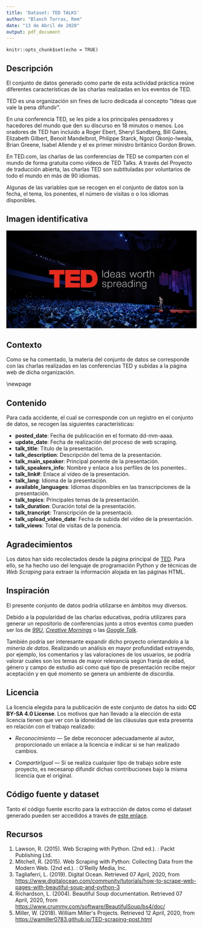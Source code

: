 ```yaml
---
title: 'Dataset: TED TALKS'
author: "Blanch Torras, Rem"
date: "13 de Abril de 2020"
output: pdf_document
---
```


```{r setup, include=FALSE}
knitr::opts_chunk$set(echo = TRUE)
```

## Descripción

El conjunto de datos generado como parte de esta actividad práctica reúne diferentes características de las charlas realizadas en los eventos de TED.

TED es una organización sin fines de lucro dedicada al concepto  "Ideas que vale la pena difundir". 

En una conferencia TED, se les pide a los principales pensadores y hacedores del mundo que den su discurso en 18 minutos o menos. Los oradores de TED han incluido a Roger Ebert, Sheryl Sandberg, Bill Gates, Elizabeth Gilbert, Benoit Mandelbrot, Philippe Starck, Ngozi Okonjo-Iweala, Brian Greene, Isabel Allende y el ex primer ministro británico Gordon Brown. 

En TED.com, las charlas de las conferencias de TED se comparten con el mundo de forma gratuita como videos de TED Talks. A través del Proyecto de traducción abierta, las charlas TED son subtituladas por voluntarios de todo el mundo en más de 90 idiomas. 

Algunas de las variables que se recogen en el conjunto de datos son la fecha, el tema, los ponentes, el número de visitas o o los idiomas disponibles.

## Imagen identificativa

![TED TALKS](./TED_banner.png)

## Contexto

Como se ha comentado, la materia del conjunto de datos se corresponde con las charlas realizadas en las conferencias TED y subidas a la página web de dicha organización.

\newpage
## Contenido

Para cada accidente, el cual se corresponde con un registro en el conjunto de datos, se recogen las siguientes características:

* **posted_date**: Fecha de publicación en el formato dd-mm-aaaa.  
* **update_date**: Fecha de realización del proceso de web scraping.  
* **talk_title**:  Título de la presentación.  
* **talk_description**: Descripción del tema de la presentación.  
* **talk_main_speaker**: Principal ponente de la presentación.  
* **talk_speakers_info**: Nombre y enlace a los perfiles de los ponentes..  
* **talk_link#**: Enlace al vídeo de la presentación.  
* **talk_lang**:  Idioma de la presentación.  
* **available_languages**: Idiomas disponibles en las transcripciones de la presentación.  
* **talk_topics**: Principales temas de la presentación.  
* **talk_duration**: Duración total de la presentación.  
* **talk_trancript**: Transcripción de la presentació.
* **talk_upload_video_date**: Fecha de subida del vídeo de la presentación.  
* **talk_views**: Total de visitas de la ponencia.

## Agradecimientos

Los datos han sido recolectados desde la página principal de [TED](https://www.ted.com/talks). Para ello, se ha hecho uso del lenguaje de programación Python y de técnicas de *Web Scraping* para extraer la información alojada en las páginas HTML.

## Inspiración

El presente conjunto de datos podría utilizarse en ámbitos muy diversos. 

Debido a la popularidad de las charlas educativas, podria utilizares para generar un repositorio de conferencias junto a otros eventos como pueden ser los de [*99U*](https://99u.adobe.com/), [*Creative Mornings*](https://creativemornings.com/) o las [*Google Talk*](https://talksat.withgoogle.com/).

También podria ser interesante expandir dicho proyecto orientandolo a la *mineria de datos*. Realizando un análisis en mayor profundidad extrayendo, por ejemplo, los comentarios y las valoraciones de los usuarios, se podria valorar cuales son los temas de mayor relevancia según franja de edad, género y campo de estudio así como qué tipo de presentación recibe mejor aceptación y en qué momento se genera un ambiente de discordia.

## Licencia

La licencia elegida para la publicación de este conjunto de datos ha sido **CC BY-SA 4.0 License**. Los motivos que han llevado a la elección de esta licencia tienen que ver con la idoneidad de las cláusulas que esta presenta en relación con el trabajo realizado:

* *Reconocimiento* — Se debe reconocer adecuadamente al autor, proporcionado un enlace a la licencia e indicar si se han realizado cambios.

* *CompartirIgual* — Si se realiza cualquier tipo de trabajo sobre este proyecto, es necesarop difundir dichas contribuciones bajo la misma licencia que el original. 


## Código fuente y dataset

Tanto el código fuente escrito para la extracción de datos como el dataset generado pueden ser accedidos a través de [este enlace](https://github.com/Rem-Blanch/Web-scraping-TED).

## Recursos

1. Lawson, R. (2015). Web Scraping with Python. (2nd ed.). : Packt Publishing Ltd.
2. Mitchell, R. (2015). Web Scraping with Python: Collecting Data from the Modern Web. (2nd ed.). : O’Reilly Media, Inc.
3. Tagliaferri, L. (2019). Digital Ocean. Retrieved 07 April, 2020, from https://www.digitalocean.com/community/tutorials/how-to-scrape-web-pages-with-beautiful-soup-and-python-3
4. Richardson, L. (2004). Beautiful Soup documentation. Retrieved 07 April, 2020, from https://www.crummy.com/software/BeautifulSoup/bs4/doc/
5. Miller, W. (2018). William Miller's Projects. Retrieved 12 April, 2020, from https://wamiller0783.github.io/TED-scraping-post.html